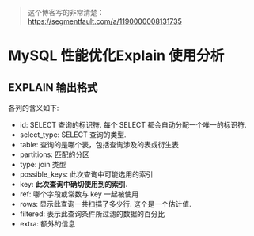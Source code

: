 >这个博客写的非常清楚：https://segmentfault.com/a/1190000008131735

# MySQL 性能优化Explain 使用分析

## EXPLAIN 输出格式

各列的含义如下:

- id: SELECT 查询的标识符. 每个 SELECT 都会自动分配一个唯一的标识符.
- select_type: SELECT 查询的类型.
- table: 查询的是哪个表，包括查询涉及的表或衍生表
- partitions: 匹配的分区
- type: join 类型
- possible_keys: 此次查询中可能选用的索引
- key: **此次查询中确切使用到的索引.**
- ref: 哪个字段或常数与 key 一起被使用
- rows: 显示此查询一共扫描了多少行. 这个是一个估计值.
- filtered: 表示此查询条件所过滤的数据的百分比
- extra: 额外的信息